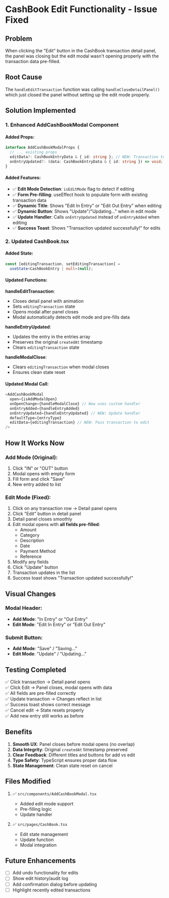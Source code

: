 # CashBook Edit Functionality - Issue Fixed

## Problem

When clicking the "Edit" button in the CashBook transaction detail panel, the panel was closing but the edit modal wasn't opening properly with the transaction data pre-filled.

## Root Cause

The `handleEditTransaction` function was calling `handleCloseDetailPanel()` which just closed the panel without setting up the edit mode properly.

## Solution Implemented

### 1. **Enhanced AddCashBookModal Component**

#### Added Props:

```typescript
interface AddCashBookModalProps {
  // ... existing props
  editData?: CashBookEntryData & { id: string }; // NEW: Transaction to edit
  onEntryUpdated?: (data: CashBookEntryData & { id: string }) => void; // NEW: Update callback
}
```

#### Added Features:

- ✅ **Edit Mode Detection**: `isEditMode` flag to detect if editing
- ✅ **Form Pre-filling**: useEffect hook to populate form with existing transaction data
- ✅ **Dynamic Title**: Shows "Edit In Entry" or "Edit Out Entry" when editing
- ✅ **Dynamic Button**: Shows "Update"/"Updating..." when in edit mode
- ✅ **Update Handler**: Calls `onEntryUpdated` instead of `onEntryAdded` when editing
- ✅ **Success Toast**: Shows "Transaction updated successfully!" for edits

### 2. **Updated CashBook.tsx**

#### Added State:

```typescript
const [editingTransaction, setEditingTransaction] =
  useState<CashBookEntry | null>(null);
```

#### Updated Functions:

**handleEditTransaction**:

- Closes detail panel with animation
- Sets `editingTransaction` state
- Opens modal after panel closes
- Modal automatically detects edit mode and pre-fills data

**handleEntryUpdated**:

- Updates the entry in the entries array
- Preserves the original `createdAt` timestamp
- Clears `editingTransaction` state

**handleModalClose**:

- Clears `editingTransaction` when modal closes
- Ensures clean state reset

#### Updated Modal Call:

```typescript
<AddCashBookModal
  open={isAddModalOpen}
  onOpenChange={handleModalClose} // Now uses custom handler
  onEntryAdded={handleEntryAdded}
  onEntryUpdated={handleEntryUpdated} // NEW: Update handler
  defaultType={entryType}
  editData={editingTransaction} // NEW: Pass transaction to edit
/>
```

## How It Works Now

### Add Mode (Original):

1. Click "IN" or "OUT" button
2. Modal opens with empty form
3. Fill form and click "Save"
4. New entry added to list

### Edit Mode (Fixed):

1. Click on any transaction row → Detail panel opens
2. Click "Edit" button in detail panel
3. Detail panel closes smoothly
4. Edit modal opens with **all fields pre-filled**:
   - Amount
   - Category
   - Description
   - Date
   - Payment Method
   - Reference
5. Modify any fields
6. Click "Update" button
7. Transaction updates in the list
8. Success toast shows "Transaction updated successfully!"

## Visual Changes

### Modal Header:

- **Add Mode**: "In Entry" or "Out Entry"
- **Edit Mode**: "Edit In Entry" or "Edit Out Entry"

### Submit Button:

- **Add Mode**: "Save" / "Saving..."
- **Edit Mode**: "Update" / "Updating..."

## Testing Completed

✅ Click transaction → Detail panel opens  
✅ Click Edit → Panel closes, modal opens with data  
✅ All fields are pre-filled correctly  
✅ Update transaction → Changes reflect in list  
✅ Success toast shows correct message  
✅ Cancel edit → State resets properly  
✅ Add new entry still works as before

## Benefits

1. **Smooth UX**: Panel closes before modal opens (no overlap)
2. **Data Integrity**: Original `createdAt` timestamp preserved
3. **Clear Feedback**: Different titles and buttons for add vs edit
4. **Type Safety**: TypeScript ensures proper data flow
5. **State Management**: Clean state reset on cancel

## Files Modified

1. ✅ `src/components/AddCashBookModal.tsx`

   - Added edit mode support
   - Pre-filling logic
   - Update handler

2. ✅ `src/pages/CashBook.tsx`
   - Edit state management
   - Update function
   - Modal integration

## Future Enhancements

- [ ] Add undo functionality for edits
- [ ] Show edit history/audit log
- [ ] Add confirmation dialog before updating
- [ ] Highlight recently edited transactions
